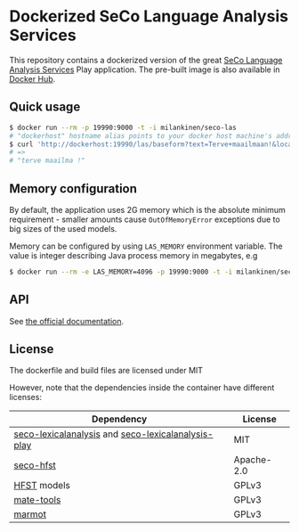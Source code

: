 # Dockerized SeCo Language Analysis Services

This repository contains a dockerized version of the great [SeCo Language Analysis Services](http://demo.seco.tkk.fi/las/)
Play application. The pre-built image is also available in [Docker Hub](https://hub.docker.com/r/milankinen/seco-las/).

## Quick usage

```bash
$ docker run --rm -p 19990:9000 -t -i milankinen/seco-las 
# "dockerhost" hostname alias points to your docker host machine's address
$ curl 'http://dockerhost:19990/las/baseform?text=Terve+maailmaan!&locale=fi'
# =>
# "terve maailma !"
```

## Memory configuration

By default, the application uses 2G memory which is the absolute minimum requirement - 
smaller amounts cause `OutOfMemoryError` exceptions due to big sizes of the used models.

Memory can be configured by using `LAS_MEMORY` environment variable. The value is integer
describing Java process memory in megabytes, e.g

```bash 
$ docker run --rm -e LAS_MEMORY=4096 -p 19990:9000 -t -i milankinen/seco-las 
```

## API

See [the official documentation](http://demo.seco.tkk.fi/las/).


## License

The dockerfile and build files are licensed under MIT

However, note that the dependencies inside the container have different licenses:

| **Dependency**                                     | **License** |
|----------------------------------------------------|-------------|
| [seco-lexicalanalysis](https://github.com/jiemakel/seco-lexicalanalysis) and [seco-lexicalanalysis-play](https://github.com/jiemakel/seco-lexicalanalysis-play) | MIT        |
| [seco-hfst](https://github.com/jiemakel/seco-hfst)                                                                                                              | Apache-2.0 |
| [HFST](http://hfst.github.io) models                                                                                                                            | GPLv3      |
| [mate-tools](https://code.google.com/archive/p/mate-tools)                                                                                                      | GPLv3      |
| [marmot](https://github.com/muelletm/cistern/tree/master/marmot)                                                                                                | GPLv3      |
